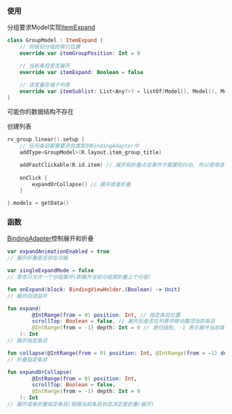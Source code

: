 

### 使用

分组要求Model实现[ItemExpand](https://github.com/liangjingkanji/BRV/blob/master/brv/src/main/java/com/drake/brv/item/ItemExpand.kt)

```kotlin
class GroupModel : ItemExpand {
	// 同级别分组的索引位置
    override var itemGroupPosition: Int = 0

    // 当前条目是否展开
    override var itemExpand: Boolean = false

	// 该变量存储子列表
    override var itemSublist: List<Any?>? = listOf(Model(), Model(), Model(), Model())
}
```

可能你的数据结构不存在



创建列表

```kotlin
rv_group.linear().setup {
    // 任何条目都需要添加类型到BindingAdapter中
    addType<GroupModel>(R.layout.item_group_title)

    addFastClickable(R.id.item) // 展开和折叠点击事件不需要防抖动, 所以使用该函数
    
    onClick {
        expandOrCollapse() // 展开或者折叠
    }

}.models = getData()
```





### 函数

[BindingAdapter](https://github.com/liangjingkanji/BRV/blob/master/brv/src/main/java/com/drake/brv/BindingAdapter.kt)控制展开和折叠

```kotlin
var expandAnimationEnabled = true
// 展开折叠是否存在动画

var singleExpandMode = false
// 是否只允许一个分组展开(即展开当前分组就折叠上个分组)

fun onExpand(block: BindingViewHolder.(Boolean) -> Unit)
// 展开回调监听

fun expand(
        @IntRange(from = 0) position: Int, // 指定条目位置
        scrollTop: Boolean = false, // 展开后是否在列表中移动置顶当前条目
        @IntRange(from = -1) depth: Int = 0 // 递归级别, -1 表示展开当前条目的所有子列表
    ): Int
// 展开指定条目

fun collapse(@IntRange(from = 0) position: Int, @IntRange(from = -1) depth: Int = 0): Int
// 折叠指定条目

fun expandOrCollapse(
        @IntRange(from = 0) position: Int,
        scrollTop: Boolean = false,
        @IntRange(from = -1) depth: Int = 0
    ): Int
// 展开或者折叠指定条目(根据当前条目状态决定是折叠/展开)
```

